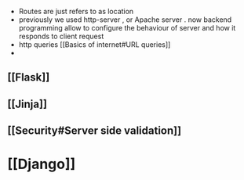 - Routes are just refers to as location
- previously we used http-server , or Apache server . now backend programming allow to configure the behaviour of server and how it responds to client request
- http queries [[Basics of internet#URL queries]]
- 
## [[Flask]]

## [[Jinja]] 

## [[Security#Server side validation]]

# [[Django]] 
